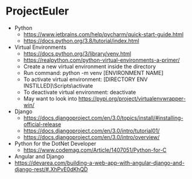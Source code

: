 # ProjectEuler
* Python
  * https://www.jetbrains.com/help/pycharm/quick-start-guide.html
  * https://docs.python.org/3.8/tutorial/index.html
* Virtual Environments
  * https://docs.python.org/3/library/venv.html
  * https://realpython.com/python-virtual-environments-a-primer/
   * Create a new virtual environment inside the directory
   * Run command: python -m venv [ENVIRONMENT NAME]
    * To activate virtual environment: [DIRECTORY ENV INSTILLED]\Scripts\activate
    * To deactivate virtual environment: deactivate
   * May want to look into https://pypi.org/project/virtualenvwrapper-win/
* Django
  * https://docs.djangoproject.com/en/3.0/topics/install/#installing-official-release
  * https://docs.djangoproject.com/en/3.0/intro/tutorial01/
  * https://docs.djangoproject.com/en/3.0/intro/overview/
* Python for the DotNet Developer
  * https://www.codemag.com/Article/1407051/Python-for-C
 * Angular and Django
  * https://devarea.com/building-a-web-app-with-angular-django-and-django-rest/#.XhPvE0dKhQD
 
